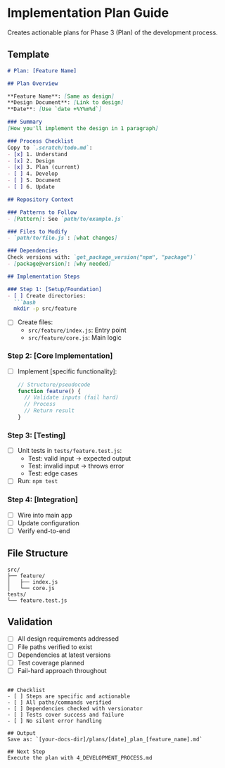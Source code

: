 # Implementation Plan Guide

Creates actionable plans for Phase 3 (Plan) of the development process.

<!-- CUSTOMIZE THIS TEMPLATE:
- Add your repository structure
- Include your file naming conventions
- Define your task breakdown style
- Add your dependency management approach
-->

## Template

```markdown
# Plan: [Feature Name]

## Plan Overview

**Feature Name**: [Same as design]
**Design Document**: [Link to design]
**Date**: [Use `date +%Y%m%d`]

### Summary
[How you'll implement the design in 1 paragraph]

### Process Checklist
Copy to `.scratch/todo.md`:
- [x] 1. Understand
- [x] 2. Design
- [x] 3. Plan (current)
- [ ] 4. Develop
- [ ] 5. Document
- [ ] 6. Update

## Repository Context

### Patterns to Follow
- [Pattern]: See `path/to/example.js`

### Files to Modify
- `path/to/file.js`: [what changes]

### Dependencies
Check versions with: `get_package_version("npm", "package")`
- [package@version]: [why needed]

## Implementation Steps

### Step 1: [Setup/Foundation]
- [ ] Create directories:
  ```bash
  mkdir -p src/feature
  ```
- [ ] Create files:
  - `src/feature/index.js`: Entry point
  - `src/feature/core.js`: Main logic

### Step 2: [Core Implementation]
- [ ] Implement [specific functionality]:
  ```javascript
  // Structure/pseudocode
  function feature() {
    // Validate inputs (fail hard)
    // Process
    // Return result
  }
  ```

### Step 3: [Testing]
- [ ] Unit tests in `tests/feature.test.js`:
  - Test: valid input → expected output
  - Test: invalid input → throws error
  - Test: edge cases
- [ ] Run: `npm test`

### Step 4: [Integration]
- [ ] Wire into main app
- [ ] Update configuration
- [ ] Verify end-to-end

## File Structure
```
src/
├── feature/
│   ├── index.js
│   └── core.js
tests/
└── feature.test.js
```

## Validation
- [ ] All design requirements addressed
- [ ] File paths verified to exist
- [ ] Dependencies at latest versions
- [ ] Test coverage planned
- [ ] Fail-hard approach throughout
```

## Checklist
- [ ] Steps are specific and actionable
- [ ] All paths/commands verified
- [ ] Dependencies checked with versionator
- [ ] Tests cover success and failure
- [ ] No silent error handling

## Output
Save as: `[your-docs-dir]/plans/[date]_plan_[feature_name].md`

## Next Step
Execute the plan with 4_DEVELOPMENT_PROCESS.md